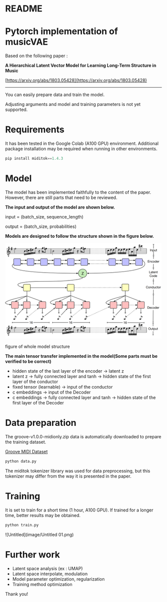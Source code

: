 # README

# Pytorch implementation of musicVAE

Based on the following paper :

**A Hierarchical Latent Vector Model for Learning Long-Term Structure in Music**

[https://arxiv.org/abs/1803.05428](https://arxiv.org/abs/1803.05428)

---

You can easily prepare data and train the model.

Adjusting arguments and model and training parameters is not yet supported.

# Requirements

It has been tested in the Google Colab (A100 GPU) environment. Additional package installation may be required when running in other environments.

```python
pip install miditok==1.4.3
```

# Model

The model has been implemented faithfully to the content of the paper. However, there are still parts that need to be reviewed. 

**The input and output of the model are shown below.**

input = (batch_size, sequence_length) 

output = (batch_size, probabilities)

**Models are designed to follow the structure shown in the figure below.**

![figure of whole model structure](image/Untitled.png)

figure of whole model structure

**The main tensor transfer implemented in the model(Some parts must be verified to be correct)**

- hidden state of the last layer of the encoder → latent z
- latent z → fully connected layer and tanh → hidden state of the first layer of the conductor
- fixed tensor (learnable) → input of the conductor
- c embeddings → input of the Decoder
- c embeddings → fully connected layer and tanh → hidden state of the first layer of the Decoder

# Data preparation

The groove-v1.0.0-midionly.zip data is automatically downloaded to prepare the training dataset.

[Groove MIDI Dataset](https://magenta.tensorflow.org/datasets/groove)

```python
python data.py
```

The miditok tokenizer library was used for data preprocessing, but this tokenizer may differ from the way it is presented in the paper.

# Training

It is set to train for a short time (1 hour, A100 GPU). If trained for a longer time, better results may be obtained.

```python
python train.py
```

![Untitled](image/Untitled 01.png)

# Further work

- Latent space analysis (ex : UMAP)
- Latent space interpolate, modulation
- Model parameter optimization, regularization
- Training method optimization

Thank you!
